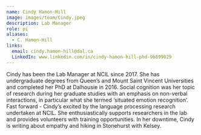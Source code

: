 ```yaml
---
name: Cindy Hamon-Hill
image: images/team/Cindy.jpeg
description: Lab Manager
role: pi
aliases:
  - C. Hamon-Hill
links:
  email: cindy.hamon-hill@dal.ca
  LinkedIn: www.linkedin.com/in/cindy-hamon-hill-phd-9b899029
---
```


Cindy has been the Lab Manager at NCIL since 2017. She has undergraduate degrees from Queen’s and Mount Saint Vincent Universities and completed her PhD at Dalhousie in 2016. Social cognition was her topic of research during her graduate studies with an emphasis on non-verbal interactions, in particular what she termed ‘situated emotion recognition’.  Fast forward - Cindy’s excited by the language processing research undertaken at NCIL. She enthusiastically supports researchers in the lab and provides volunteers with training opportunities. In her downtime, Cindy is writing about empathy and hiking in Stonehurst with Kelsey.
